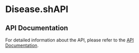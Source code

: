 # Disease.shAPI

## API Documentation

For detailed information about the API, please refer to the [API Documentation](https://web.postman.co/workspace/291207d5-1073-4eda-b783-3fd9231b4116/documentation/36297486-59b94db1-baf2-4fa6-8df8-32256654b8b2).
